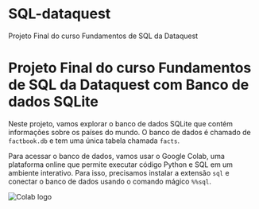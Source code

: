 # SQL-dataquest
Projeto Final do curso Fundamentos de SQL da Dataquest
# Projeto Final do curso Fundamentos de SQL da Dataquest com Banco de dados SQLite

Neste projeto, vamos explorar o banco de dados SQLite que contém informações sobre os países do mundo. O banco de dados é chamado de `factbook.db` e tem uma única tabela chamada `facts`.

Para acessar o banco de dados, vamos usar o Google Colab, uma plataforma online que permite executar código Python e SQL em um ambiente interativo. Para isso, precisamos instalar a extensão `sql` e conectar o banco de dados usando o comando mágico `%%sql`.

![Colab logo](https://github.com/katrielaraujo/SQL-dataquest/assets/53996261/f6023495-69c1-4a65-8f5a-37b4e0ddde7e)
